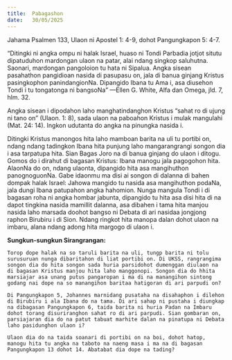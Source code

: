 ```yaml
---
title:  Pabagashon
date:   30/05/2025
---
```


Jahama Psalmen 133, Ulaon ni Apostel 1: 4-9, dohot Pangungkapon 5: 4-7.

“Ditingki ni angka ompu ni halak Israel, huaso ni Tondi Parbadia jotjot situtu dipatuduhon mardongan ulaon na patar, alai ndang singkop saluhutna. Saonari, mardongan pangoloion tu hata ni Sipalua. Angka sisean pasahathon pangidioan nasida di pasupasu on, jala di banua ginjang Kristus pasingkophon panindangionNa. Dipangido Ibana tu Ama i, asa diusehon Tondi i tu tongatonga ni bangsoNa” —Ellen G. White, Alfa dan Omega, jld. 7, hlm. 32.

Angka sisean i dipodahon laho manghatindanghon Kristus “sahat ro di ujung ni tano on” (Ulaon. 1: 8), sada ulaon na paboahon Kristus i mulak mangulahi (Mat. 24: 14). Ingkon udutanta do angka na pinungka nasida i.

Ditingki Kristus manongos hita laho mamboan barita na uli tu portibi on, ndang ndang tadingkon Ibana hita punjung laho mangarangrangi songon dia i asa tarpatupa hita. Sian Bagas Joro na di banua ginjang do ulaon i ditogu. Gomos do i dirahut di bagasan Kristus: Ibana manogu jala pagogohon hita. AlaonNa do on, ndang ulaonta, dipangido hita asa mangihuthon panognoguonNa. Gabe idaonmu ma disi ai songon di dalanna di bahen dompak halak Israel: Jahowa mangido tu nasida asa mangihuthon podaNa, jala dungi Ibana patupahon angka hahomion. Nunga mangula Tondi i di bagasan roha ni angka hombar jabunta, dipangido tu hita asa disi hita di na dapot tingkina nasida mamillit dalanna, asa dibahen i tama hita manjou nasida laho marsada doohot bangso ni Debata di ari nasidaa jongjong raphon Birubiru i di Sion. Ndang ringkot hita manopa dalan dohot ulaon na imbaru, alana ndang adong hita margogo di ulaon i.

**Sungkun-sungkun Sirangrangan:**

`Torop dope halak na so taruli barita na uli, tungp barita ni tolu surusuruan nunga dibaritahon di liat portibi on. Di UKSS, rangrangima songon dia do hita songon sada huria parsidohot dumenggan diulaon na di bagasan Kristus manjou hita laho manggonopi. Songon dia do hhita marsiajar asa unang putus pangaropan i ma di na manangihon sintong godang nai dope na so manangihon baritaa hatigoran di ari parpudi on?`

`Di Pangungkapon 5, Johannes marnidang pusataha na disahaphon i dilehon di Birubiru i ala Ibana do na tama. Di ari sahap ni pustaha i diungkap na dibagasan Pangungkapon 6, taida barita ni huria Padan na Imbaru dohot torang disuriranghon sahat ro di ari parpudi. Sian gombaran on, parsiajaran dia do na patut tabuat marhite dalan na pinatupa ni Debata laho pasidunghon ulaon i?`

`Ulaon dia do na taida soanari di portibi on na boi, dohot hatop, manogu hita tu angka na taboto na naeng masa i ma na di bagasan Pangungkapon 13 dohot 14. Abatabat dia dope na tading?`